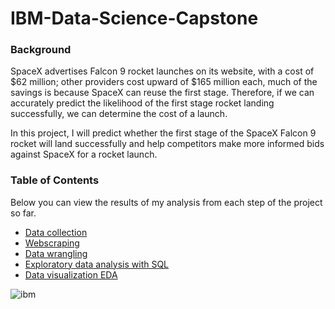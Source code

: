 # IBM-Data-Science-Capstone

### Background
SpaceX advertises Falcon 9 rocket launches on its website, with a cost of $62 million; other providers cost upward of $165 million each, much of the savings is because SpaceX can reuse the first stage. Therefore, if we can accurately predict the likelihood of the first stage rocket landing successfully, we can determine the cost of a launch. 

In this project, I will predict whether the first stage of the SpaceX Falcon 9 rocket will land successfully and help competitors make more informed bids against SpaceX for a rocket launch.

### Table of Contents
Below you can view the results of my analysis from each step of the project so far.
- [Data collection](https://github.com/kellibelcher/IBM-Data-Science-Capstone/blob/master/Week%201%20Lab:%20Spacex%20Data%20Collection.ipynb)
- [Webscraping](https://github.com/kellibelcher/IBM-Data-Science-Capstone-2/blob/master/Week%201%20Lab:%20Webscraping.ipynb)
- [Data wrangling](https://github.com/kellibelcher/IBM-Data-Science-Capstone/blob/master/Lab%202:%20Data%20Wrangling.ipynb) 
- [Exploratory data analysis with SQL](https://github.com/kellibelcher/IBM-Data-Science-Capstone/blob/master/Lab%203:%20SQL%20EDA.ipynb)
- [Data visualization EDA](https://github.com/kellibelcher/IBM-Data-Science-Capstone/blob/master/Lab%204:%20EDA%20Data%20viz.ipynb)







![ibm](https://media.designrush.com/inspiration_images/134929/conversions/_1512513081_152_ibm-mobile.jpg)
